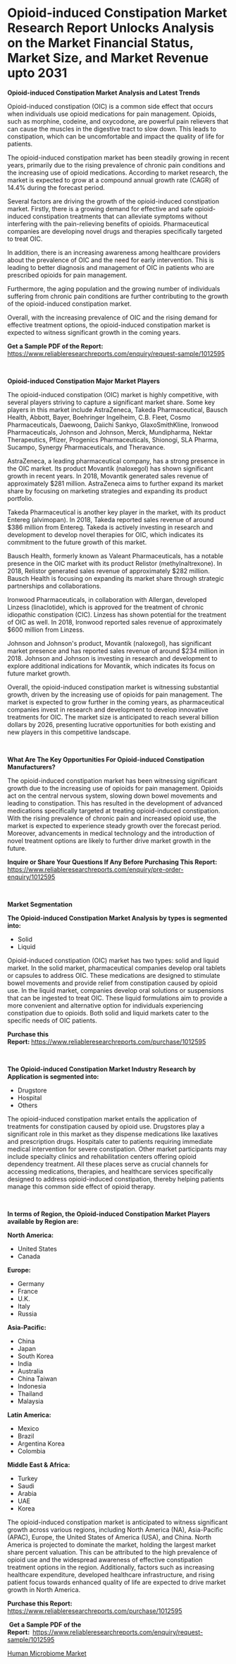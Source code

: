 <p><h1>Opioid-induced Constipation Market Research Report Unlocks Analysis on the Market Financial Status, Market Size, and Market Revenue upto 2031</h1></p><p><strong>Opioid-induced Constipation Market Analysis and Latest Trends</strong></p>
<p><p>Opioid-induced constipation (OIC) is a common side effect that occurs when individuals use opioid medications for pain management. Opioids, such as morphine, codeine, and oxycodone, are powerful pain relievers that can cause the muscles in the digestive tract to slow down. This leads to constipation, which can be uncomfortable and impact the quality of life for patients.</p><p>The opioid-induced constipation market has been steadily growing in recent years, primarily due to the rising prevalence of chronic pain conditions and the increasing use of opioid medications. According to market research, the market is expected to grow at a compound annual growth rate (CAGR) of 14.4% during the forecast period.</p><p>Several factors are driving the growth of the opioid-induced constipation market. Firstly, there is a growing demand for effective and safe opioid-induced constipation treatments that can alleviate symptoms without interfering with the pain-relieving benefits of opioids. Pharmaceutical companies are developing novel drugs and therapies specifically targeted to treat OIC.</p><p>In addition, there is an increasing awareness among healthcare providers about the prevalence of OIC and the need for early intervention. This is leading to better diagnosis and management of OIC in patients who are prescribed opioids for pain management.</p><p>Furthermore, the aging population and the growing number of individuals suffering from chronic pain conditions are further contributing to the growth of the opioid-induced constipation market.</p><p>Overall, with the increasing prevalence of OIC and the rising demand for effective treatment options, the opioid-induced constipation market is expected to witness significant growth in the coming years.</p></p>
<p><strong>Get a Sample PDF of the Report:&nbsp;</strong> <a href="https://www.reliableresearchreports.com/enquiry/request-sample/1012595">https://www.reliableresearchreports.com/enquiry/request-sample/1012595</a></p>
<p>&nbsp;</p>
<p><strong>Opioid-induced Constipation Major Market Players</strong></p>
<p><p>The opioid-induced constipation (OIC) market is highly competitive, with several players striving to capture a significant market share. Some key players in this market include AstraZeneca, Takeda Pharmaceutical, Bausch Health, Abbott, Bayer, Boehringer Ingelheim, C.B. Fleet, Cosmo Pharmaceuticals, Daewoong, Daiichi Sankyo, GlaxoSmithKline, Ironwood Pharmaceuticals, Johnson and Johnson, Merck, Mundipharma, Nektar Therapeutics, Pfizer, Progenics Pharmaceuticals, Shionogi, SLA Pharma, Sucampo, Synergy Pharmaceuticals, and Theravance.</p><p>AstraZeneca, a leading pharmaceutical company, has a strong presence in the OIC market. Its product Movantik (naloxegol) has shown significant growth in recent years. In 2018, Movantik generated sales revenue of approximately $281 million. AstraZeneca aims to further expand its market share by focusing on marketing strategies and expanding its product portfolio.</p><p>Takeda Pharmaceutical is another key player in the market, with its product Entereg (alvimopan). In 2018, Takeda reported sales revenue of around $386 million from Entereg. Takeda is actively investing in research and development to develop novel therapies for OIC, which indicates its commitment to the future growth of this market.</p><p>Bausch Health, formerly known as Valeant Pharmaceuticals, has a notable presence in the OIC market with its product Relistor (methylnaltrexone). In 2018, Relistor generated sales revenue of approximately $282 million. Bausch Health is focusing on expanding its market share through strategic partnerships and collaborations.</p><p>Ironwood Pharmaceuticals, in collaboration with Allergan, developed Linzess (linaclotide), which is approved for the treatment of chronic idiopathic constipation (CIC). Linzess has shown potential for the treatment of OIC as well. In 2018, Ironwood reported sales revenue of approximately $600 million from Linzess.</p><p>Johnson and Johnson's product, Movantik (naloxegol), has significant market presence and has reported sales revenue of around $234 million in 2018. Johnson and Johnson is investing in research and development to explore additional indications for Movantik, which indicates its focus on future market growth.</p><p>Overall, the opioid-induced constipation market is witnessing substantial growth, driven by the increasing use of opioids for pain management. The market is expected to grow further in the coming years, as pharmaceutical companies invest in research and development to develop innovative treatments for OIC. The market size is anticipated to reach several billion dollars by 2026, presenting lucrative opportunities for both existing and new players in this competitive landscape.</p></p>
<p>&nbsp;</p>
<p><strong>What Are The Key Opportunities For Opioid-induced Constipation Manufacturers?</strong></p>
<p><p>The opioid-induced constipation market has been witnessing significant growth due to the increasing use of opioids for pain management. Opioids act on the central nervous system, slowing down bowel movements and leading to constipation. This has resulted in the development of advanced medications specifically targeted at treating opioid-induced constipation. With the rising prevalence of chronic pain and increased opioid use, the market is expected to experience steady growth over the forecast period. Moreover, advancements in medical technology and the introduction of novel treatment options are likely to further drive market growth in the future.</p></p>
<p><strong>Inquire or Share Your Questions If Any Before Purchasing This Report:</strong> <a href="https://www.reliableresearchreports.com/enquiry/pre-order-enquiry/1012595">https://www.reliableresearchreports.com/enquiry/pre-order-enquiry/1012595</a></p>
<p>&nbsp;</p>
<p><strong>Market Segmentation</strong></p>
<p><strong>The Opioid-induced Constipation Market Analysis by types is segmented into:</strong></p>
<p><ul><li>Solid</li><li>Liquid</li></ul></p>
<p><p>Opioid-induced constipation (OIC) market has two types: solid and liquid market. In the solid market, pharmaceutical companies develop oral tablets or capsules to address OIC. These medications are designed to stimulate bowel movements and provide relief from constipation caused by opioid use. In the liquid market, companies develop oral solutions or suspensions that can be ingested to treat OIC. These liquid formulations aim to provide a more convenient and alternative option for individuals experiencing constipation due to opioids. Both solid and liquid markets cater to the specific needs of OIC patients.</p></p>
<p><strong>Purchase this Report:&nbsp;</strong><a href="https://www.reliableresearchreports.com/purchase/1012595">https://www.reliableresearchreports.com/purchase/1012595</a></p>
<p>&nbsp;</p>
<p><strong>The Opioid-induced Constipation Market Industry Research by Application is segmented into:</strong></p>
<p><ul><li>Drugstore</li><li>Hospital</li><li>Others</li></ul></p>
<p><p>The opioid-induced constipation market entails the application of treatments for constipation caused by opioid use. Drugstores play a significant role in this market as they dispense medications like laxatives and prescription drugs. Hospitals cater to patients requiring immediate medical intervention for severe constipation. Other market participants may include specialty clinics and rehabilitation centers offering opioid dependency treatment. All these places serve as crucial channels for accessing medications, therapies, and healthcare services specifically designed to address opioid-induced constipation, thereby helping patients manage this common side effect of opioid therapy.</p></p>
<p>&nbsp;</p>
<p><strong>In terms of Region, the Opioid-induced Constipation Market Players available by Region are:</strong></p>
<p>
    <p> <strong> North America: </strong>
        <ul>
            <li>United States</li>
            <li>Canada</li>
        </ul>
        </p> 
    <p> <strong> Europe: </strong>
        <ul>
            <li>Germany</li>
            <li>France</li>
            <li>U.K.</li>
            <li>Italy</li>
            <li>Russia</li>
        </ul>
        </p> 
    <p> <strong> Asia-Pacific: </strong>
        <ul>
            <li>China</li>
            <li>Japan</li>
            <li>South Korea</li>
            <li>India</li>
            <li>Australia</li>
            <li>China Taiwan</li>
            <li>Indonesia</li>
            <li>Thailand</li>
            <li>Malaysia</li>
        </ul>
        </p> 
    <p> <strong> Latin America: </strong>
        <ul>
            <li>Mexico</li>
            <li>Brazil</li>
            <li>Argentina Korea</li>
            <li>Colombia</li>
        </ul>
        </p> 
    <p> <strong> Middle East & Africa: </strong>
        <ul>
            <li>Turkey</li>
            <li>Saudi</li>
            <li>Arabia</li>
            <li>UAE</li>
            <li>Korea</li>
        </ul>
    </p>
    </p>
<p><p>The opioid-induced constipation market is anticipated to witness significant growth across various regions, including North America (NA), Asia-Pacific (APAC), Europe, the United States of America (USA), and China. North America is projected to dominate the market, holding the largest market share percent valuation. This can be attributed to the high prevalence of opioid use and the widespread awareness of effective constipation treatment options in the region. Additionally, factors such as increasing healthcare expenditure, developed healthcare infrastructure, and rising patient focus towards enhanced quality of life are expected to drive market growth in North America.</p></p>
<p><strong>Purchase this Report: </strong><a href="https://www.reliableresearchreports.com/purchase/1012595">https://www.reliableresearchreports.com/purchase/1012595</a></p>
<p>&nbsp;<strong>Get a Sample PDF of the Report:&nbsp;&nbsp;</strong><a href="https://www.reliableresearchreports.com/enquiry/request-sample/1012595">https://www.reliableresearchreports.com/enquiry/request-sample/1012595</a></p>
<p><strong></strong></p>
<p><p><a href="https://github.com/dzharov81/Market-Research-Report-List-2/blob/main/human-microbiome-market.md">Human Microbiome Market</a></p></p>